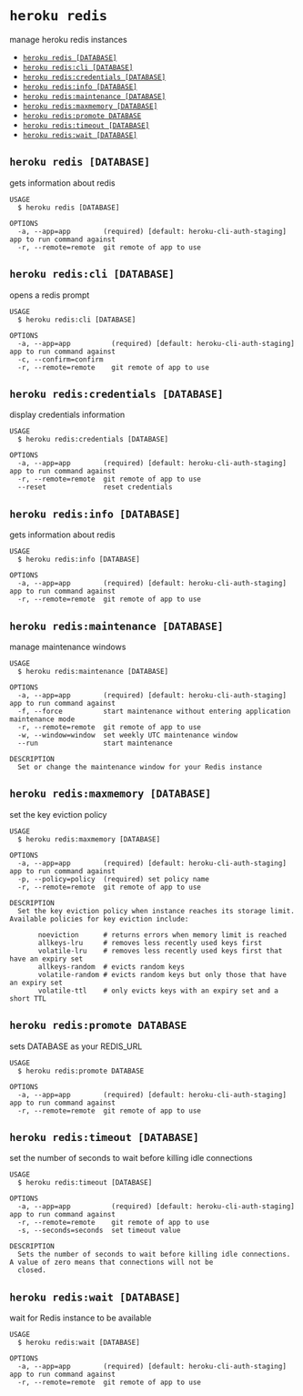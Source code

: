 `heroku redis`
==============

manage heroku redis instances

* [`heroku redis [DATABASE]`](#heroku-redis-database)
* [`heroku redis:cli [DATABASE]`](#heroku-rediscli-database)
* [`heroku redis:credentials [DATABASE]`](#heroku-rediscredentials-database)
* [`heroku redis:info [DATABASE]`](#heroku-redisinfo-database)
* [`heroku redis:maintenance [DATABASE]`](#heroku-redismaintenance-database)
* [`heroku redis:maxmemory [DATABASE]`](#heroku-redismaxmemory-database)
* [`heroku redis:promote DATABASE`](#heroku-redispromote-database)
* [`heroku redis:timeout [DATABASE]`](#heroku-redistimeout-database)
* [`heroku redis:wait [DATABASE]`](#heroku-rediswait-database)

## `heroku redis [DATABASE]`

gets information about redis

```
USAGE
  $ heroku redis [DATABASE]

OPTIONS
  -a, --app=app        (required) [default: heroku-cli-auth-staging] app to run command against
  -r, --remote=remote  git remote of app to use
```

## `heroku redis:cli [DATABASE]`

opens a redis prompt

```
USAGE
  $ heroku redis:cli [DATABASE]

OPTIONS
  -a, --app=app          (required) [default: heroku-cli-auth-staging] app to run command against
  -c, --confirm=confirm
  -r, --remote=remote    git remote of app to use
```

## `heroku redis:credentials [DATABASE]`

display credentials information

```
USAGE
  $ heroku redis:credentials [DATABASE]

OPTIONS
  -a, --app=app        (required) [default: heroku-cli-auth-staging] app to run command against
  -r, --remote=remote  git remote of app to use
  --reset              reset credentials
```

## `heroku redis:info [DATABASE]`

gets information about redis

```
USAGE
  $ heroku redis:info [DATABASE]

OPTIONS
  -a, --app=app        (required) [default: heroku-cli-auth-staging] app to run command against
  -r, --remote=remote  git remote of app to use
```

## `heroku redis:maintenance [DATABASE]`

manage maintenance windows

```
USAGE
  $ heroku redis:maintenance [DATABASE]

OPTIONS
  -a, --app=app        (required) [default: heroku-cli-auth-staging] app to run command against
  -f, --force          start maintenance without entering application maintenance mode
  -r, --remote=remote  git remote of app to use
  -w, --window=window  set weekly UTC maintenance window
  --run                start maintenance

DESCRIPTION
  Set or change the maintenance window for your Redis instance
```

## `heroku redis:maxmemory [DATABASE]`

set the key eviction policy

```
USAGE
  $ heroku redis:maxmemory [DATABASE]

OPTIONS
  -a, --app=app        (required) [default: heroku-cli-auth-staging] app to run command against
  -p, --policy=policy  (required) set policy name
  -r, --remote=remote  git remote of app to use

DESCRIPTION
  Set the key eviction policy when instance reaches its storage limit. Available policies for key eviction include:

       noeviction      # returns errors when memory limit is reached
       allkeys-lru     # removes less recently used keys first
       volatile-lru    # removes less recently used keys first that have an expiry set
       allkeys-random  # evicts random keys
       volatile-random # evicts random keys but only those that have an expiry set
       volatile-ttl    # only evicts keys with an expiry set and a short TTL
```

## `heroku redis:promote DATABASE`

sets DATABASE as your REDIS_URL

```
USAGE
  $ heroku redis:promote DATABASE

OPTIONS
  -a, --app=app        (required) [default: heroku-cli-auth-staging] app to run command against
  -r, --remote=remote  git remote of app to use
```

## `heroku redis:timeout [DATABASE]`

set the number of seconds to wait before killing idle connections

```
USAGE
  $ heroku redis:timeout [DATABASE]

OPTIONS
  -a, --app=app          (required) [default: heroku-cli-auth-staging] app to run command against
  -r, --remote=remote    git remote of app to use
  -s, --seconds=seconds  set timeout value

DESCRIPTION
  Sets the number of seconds to wait before killing idle connections. A value of zero means that connections will not be 
  closed.
```

## `heroku redis:wait [DATABASE]`

wait for Redis instance to be available

```
USAGE
  $ heroku redis:wait [DATABASE]

OPTIONS
  -a, --app=app        (required) [default: heroku-cli-auth-staging] app to run command against
  -r, --remote=remote  git remote of app to use
```
